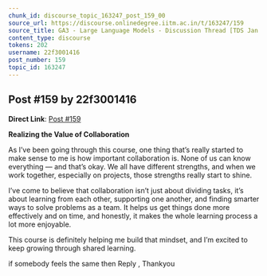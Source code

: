 ```yaml
---
chunk_id: discourse_topic_163247_post_159_00
source_url: https://discourse.onlinedegree.iitm.ac.in/t/163247/159
source_title: GA3 - Large Language Models - Discussion Thread [TDS Jan 2025]
content_type: discourse
tokens: 202
username: 22f3001416
post_number: 159
topic_id: 163247
---
```


## Post #159 by 22f3001416

**Direct Link**: [Post #159](https://discourse.onlinedegree.iitm.ac.in/t/163247/159)

**Realizing the Value of Collaboration**

As I’ve been going through this course, one thing that’s really started to make sense to me is how important collaboration is. None of us can know everything — and that’s okay. We all have different strengths, and when we work together, especially on projects, those strengths really start to shine.

I’ve come to believe that collaboration isn’t just about dividing tasks, it’s about learning from each other, supporting one another, and finding smarter ways to solve problems as a team. It helps us get things done more effectively and on time, and honestly, it makes the whole learning process a lot more enjoyable.

This course is definitely helping me build that mindset, and I’m excited to keep growing through shared learning.

if somebody feels the same then Reply , Thankyou
